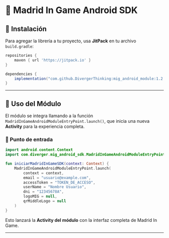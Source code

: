 # 📌 Madrid In Game Android SDK

## 🚀 Instalación

Para agregar la librería a tu proyecto, usa **JitPack** en tu archivo `build.gradle`:

```gradle
repositories {
    maven { url 'https://jitpack.io' }
}

dependencies {
    implementation("com.github.DivergerThinking:mig_android_module:1.2.3")
}
```

---

## 📌 Uso del Módulo

El módulo se integra llamando a la función `MadridInGameAndroidModuleEntryPoint.launch()`, que inicia una nueva **Activity** para la experiencia completa.

### **📌 Punto de entrada**

```kotlin
import android.content.Context
import com.diverger.mig_android_sdk.MadridInGameAndroidModuleEntryPoint

fun iniciarMadridInGameSDK(context: Context) {
    MadridInGameAndroidModuleEntryPoint.launch(
        context = context,
        email = "usuario@example.com",
        accessToken = "TOKEN_DE_ACCESO",
        userName = "Nombre Usuario",
        dni = "12345678A",
        logoMIG = null,
        qrMiddleLogo = null
    )
}
```

Esto lanzará la **Activity del módulo** con la interfaz completa de Madrid In Game.

---
